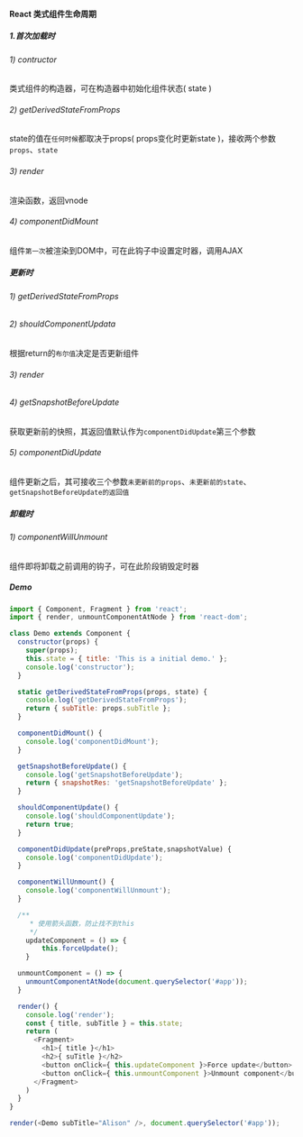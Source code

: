 #### React 类式组件生命周期

##### 1.首次加载时
###### 1) contructor
类式组件的构造器，可在构造器中初始化组件状态( state )

###### 2) getDerivedStateFromProps
state的值在`任何时候`都取决于props( props变化时更新state )，接收两个参数`props`、`state`

###### 3) render
渲染函数，返回vnode

###### 4) componentDidMount
组件`第一次`被渲染到DOM中，可在此钩子中设置定时器，调用AJAX


##### 更新时
###### 1) getDerivedStateFromProps

###### 2) shouldComponentUpdata
根据return的`布尔值`决定是否更新组件

###### 3) render

###### 4) getSnapshotBeforeUpdate
获取更新前的快照，其返回值默认作为`componentDidUpdate`第三个参数

###### 5) componentDidUpdate
组件更新之后，其可接收三个参数`未更新前的props`、`未更新前的state`、`getSnapshotBeforeUpdate的返回值`

##### 卸载时
###### 1) componentWillUnmount
组件即将卸载之前调用的钩子，可在此阶段销毁定时器

##### Demo
```javascript
import { Component, Fragment } from 'react';
import { render, unmountComponentAtNode } from 'react-dom';

class Demo extends Component {
  constructor(props) {
    super(props);
    this.state = { title: 'This is a initial demo.' };
    console.log('constructor');
  }

  static getDerivedStateFromProps(props, state) {
    console.log('getDerivedStateFromProps');
    return { subTitle: props.subTitle };
  }

  componentDidMount() {
    console.log('componentDidMount');
  }

  getSnapshotBeforeUpdate() {
    console.log('getSnapshotBeforeUpdate');
    return { snapshotRes: 'getSnapshotBeforeUpdate' };
  }

  shouldComponentUpdate() {
    console.log('shouldComponentUpdate');
    return true;
  }

  componentDidUpdate(preProps,preState,snapshotValue) {
    console.log('componentDidUpdate');
  }

  componentWillUnmount() {
    console.log('componentWillUnmount');
  }

  /**
	 * 使用箭头函数，防止找不到this
	 */
	updateComponent = () => {
		this.forceUpdate();
	}

  unmountComponent = () => {
    unmountComponentAtNode(document.querySelector('#app'));
  }

  render() {
    console.log('render');
    const { title, subTitle } = this.state;
    return (
      <Fragment>
        <h1>{ title }</h1>
        <h2>{ suTitle }</h2>
        <button onClick={ this.updateComponent }>Force update</button>
        <button onClick={ this.unmountComponent }>Unmount component</button>
      </Fragment>
    )
  }
}

render(<Demo subTitle="Alison" />, document.querySelector('#app'));
```